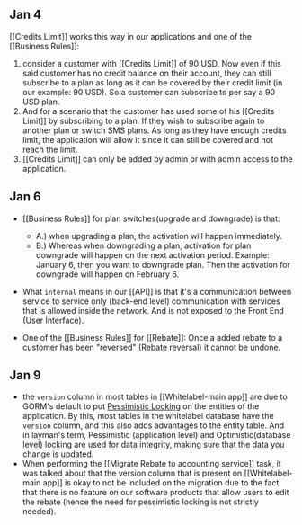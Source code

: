 ## Jan 4
[[Credits Limit]] works this way in our applications and one of the [[Business Rules]]:
1. consider a customer with [[Credits Limit]] of 90 USD. Now even if this said customer has no credit balance on their account, they can still subscribe to a plan as long as it can be covered by their credit limit (in our example: 90 USD). So a customer can subscribe to per say a 90 USD plan.
2. And for a scenario that the customer has used some of his [[Credits Limit]] by subscribing to a plan. If they wish to subscribe again to another plan or switch SMS plans. As long as they have enough credits limit, the application will allow it since it can still be covered and not reach the limit. 
3. [[Credits Limit]] can only be added by admin or with admin access to the application.

## Jan 6
- [[Business Rules]] for plan switches(upgrade and downgrade) is that: 
	- A.) when upgrading a plan, the activation will happen immediately. 
	- B.) Whereas when downgrading a plan, activation for plan downgrade will happen on the next activation period. Example: January 6, then you want to downgrade plan. Then the activation for downgrade will happen on February 6.

- What `internal` means in our [[API]] is that it's a communication between service to service only (back-end level) communication with services that is allowed inside the network. And is not exposed to the Front End (User Interface).
- One of the [[Business Rules]] for [[Rebate]]: Once a added rebate to a customer has been "reversed" (Rebate reversal) it cannot be undone.

## Jan 9
- the `version` column in most tables in [[Whitelabel-main app]] are due to GORM's default to put [Pessimistic Locking](https://www.baeldung.com/jpa-pessimistic-locking) on the entities of the application. By this, most tables in the whitelabel database have the `version` column, and this also adds advantages to the entity table. And in layman's term, Pessimistic (application level) and Optimistic(database level) locking are used for data integrity, making sure that the data you change is updated. 
- When performing the [[Migrate Rebate to accounting service]] task, it was talked about that the version column that is present on [[Whitelabel-main app]] is okay to not be included on the migration due to the fact that there is no feature on our software products that allow users to edit the rebate (hence the need for pessimistic locking is not strictly needed).